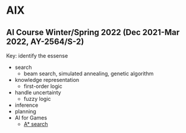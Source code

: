 # AIX

## AI Course Winter/Spring 2022 (Dec 2021-Mar 2022, AY-2564/S-2)

Key: identify the essense
* search
  * beam search, simulated annealing, genetic algorithm
* knowledge representation
  * first-order logic 
* handle uncertainty
  * fuzzy logic
* inference
* planning
* AI for Games
  * [A* search](https://gabrielgambetta.com/generic-search.html)
